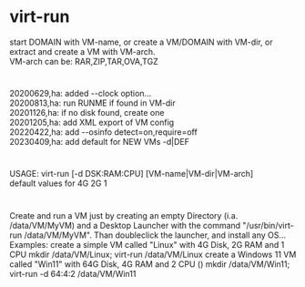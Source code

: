# virt-run
start DOMAIN with VM-name, or
create a VM/DOMAIN with VM-dir, or
extract and create a VM with VM-arch.<br>
VM-arch can be: RAR,ZIP,TAR,OVA,TGZ
# 
20200629,ha: added --clock option...<br>
20200813,ha: run RUNME if found in VM-dir<br>
20201126,ha: if no disk found, create one<br>
20201205,ha: add XML export of VM config<br>
20220422,ha: add --osinfo detect=on,require=off<br>
20230409,ha: add default for NEW VMs -d|DEF<br>
# 
USAGE: virt-run [-d DSK:RAM:CPU] [VM-name|VM-dir|VM-arch]<br>
default values for   4G  2G   1
# 
Create and run a VM just by creating an empty Directory (i.a. /data/VM/MyVM) and a Desktop Launcher with the command "/usr/bin/virt-run /data/VM/MyVM". Than doubleclick the launcher, and install any OS... 
Examples:
create a simple VM called "Linux" with 4G Disk, 2G RAM and 1 CPU
  mkdir /data/VM/Linux; virt-run /data/VM/Linux
create a Windows 11 VM called "Win11" with 64G Disk, 4G RAM and 2 CPU ()
    mkdir /data/VM/Win11; virt-run -d 64:4:2 /data/VM/Win11

